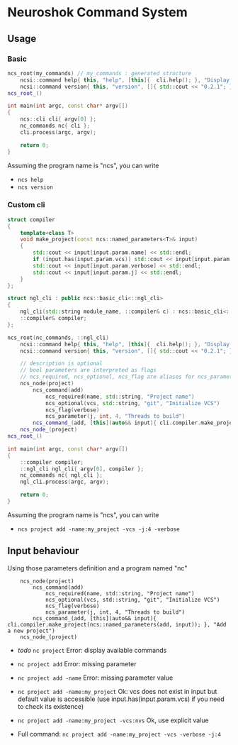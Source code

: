 # Neuroshok Command System

## Usage
### Basic
```cpp
ncs_root(my_commands) // my_commands : generated structure
    ncsi::command help{ this, "help", [this]{  cli.help(); }, "Display this help" };
    ncsi::command version{ this, "version", []{ std::cout << "0.2.1"; }, "Display program version" };
ncs_root_()

int main(int argc, const char* argv[])
{
    ncs::cli cli{ argv[0] };
    nc_commands nc{ cli };
    cli.process(argc, argv);

    return 0;
}
```

Assuming the program name is "ncs", you can write
- `ncs help`
- `ncs version`

### Custom cli
```cpp
struct compiler
{
    template<class T>
    void make_project(const ncs::named_parameters<T>& input)
    {
        std::cout << input[input.param.name] << std::endl;
        if (input.has(input.param.vcs)) std::cout << input[input.param.vcs] << std::endl;
        std::cout << input[input.param.verbose] << std::endl;
        std::cout << input[input.param.j] << std::endl;
    }
};

struct ngl_cli : public ncs::basic_cli<::ngl_cli>
{
    ngl_cli(std::string module_name, ::compiler& c) : ncs::basic_cli<::ngl_cli>(std::move(module_name)), compiler{ c } {}
    ::compiler& compiler;
};

ncs_root(nc_commands, ::ngl_cli)
    ncsi::command help{ this, "help", [this]{  cli.help(); }, "Display this help" };
    ncsi::command version{ this, "version", []{ std::cout << "0.2.1"; }, "Display compiler version" };

    // description is optional
    // bool parameters are interpreted as flags
    // ncs_required, ncs_optional, ncs_flag are aliases for ncs_parameter
    ncs_node(project)
        ncs_command(add)
            ncs_required(name, std::string, "Project name")
            ncs_optional(vcs, std::string, "git", "Initialize VCS")
            ncs_flag(verbose)
            ncs_parameter(j, int, 4, "Threads to build")
        ncs_command_(add, [this](auto&& input){ cli.compiler.make_project(ncs::named_parameters(add, input)); }, "Add a new project")
    ncs_node_(project)
ncs_root_()

int main(int argc, const char* argv[])
{
    ::compiler compiler;
    ::ngl_cli ngl_cli{ argv[0], compiler };
    nc_commands nc{ ngl_cli };
    ngl_cli.process(argc, argv);

    return 0;
}
```
Assuming the program name is "ncs", you can write
- `ncs project add -name:my_project -vcs -j:4 -verbose`

## Input behaviour
Using those parameters definition and a program named "nc"
```
    ncs_node(project)
        ncs_command(add)
            ncs_required(name, std::string, "Project name")
            ncs_optional(vcs, std::string, "git", "Initialize VCS")
            ncs_flag(verbose)
            ncs_parameter(j, int, 4, "Threads to build")
        ncs_command_(add, [this](auto&& input){ cli.compiler.make_project(ncs::named_parameters(add, input)); }, "Add a new project")
    ncs_node_(project)
```

- *todo* `nc project`
Error: display available commands

- `nc project add`
Error: missing parameter <name>

- `nc project add -name`
Error: missing parameter <name> value

- `nc project add -name:my_project`
Ok: vcs does not exist in input but default value is accessible (use input.has(input.param.vcs) if you need to check its existence)

- `nc project add -name:my_project -vcs:nvs`
Ok, use explicit value

- Full command: `nc project add -name:my_project -vcs -verbose -j:4`